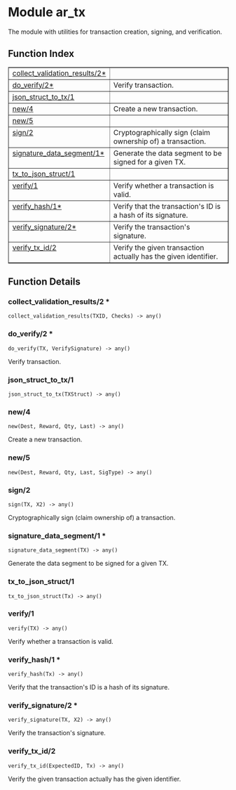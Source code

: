 

# Module ar_tx #

The module with utilities for transaction creation, signing, and verification.

<a name="index"></a>

## Function Index ##


<table width="100%" border="1" cellspacing="0" cellpadding="2" summary="function index"><tr><td valign="top"><a href="#collect_validation_results-2">collect_validation_results/2*</a></td><td></td></tr><tr><td valign="top"><a href="#do_verify-2">do_verify/2*</a></td><td>Verify transaction.</td></tr><tr><td valign="top"><a href="#json_struct_to_tx-1">json_struct_to_tx/1</a></td><td></td></tr><tr><td valign="top"><a href="#new-4">new/4</a></td><td>Create a new transaction.</td></tr><tr><td valign="top"><a href="#new-5">new/5</a></td><td></td></tr><tr><td valign="top"><a href="#sign-2">sign/2</a></td><td>Cryptographically sign (claim ownership of) a transaction.</td></tr><tr><td valign="top"><a href="#signature_data_segment-1">signature_data_segment/1*</a></td><td>Generate the data segment to be signed for a given TX.</td></tr><tr><td valign="top"><a href="#tx_to_json_struct-1">tx_to_json_struct/1</a></td><td></td></tr><tr><td valign="top"><a href="#verify-1">verify/1</a></td><td>Verify whether a transaction is valid.</td></tr><tr><td valign="top"><a href="#verify_hash-1">verify_hash/1*</a></td><td>Verify that the transaction's ID is a hash of its signature.</td></tr><tr><td valign="top"><a href="#verify_signature-2">verify_signature/2*</a></td><td>Verify the transaction's signature.</td></tr><tr><td valign="top"><a href="#verify_tx_id-2">verify_tx_id/2</a></td><td>Verify the given transaction actually has the given identifier.</td></tr></table>


<a name="functions"></a>

## Function Details ##

<a name="collect_validation_results-2"></a>

### collect_validation_results/2 * ###

`collect_validation_results(TXID, Checks) -> any()`

<a name="do_verify-2"></a>

### do_verify/2 * ###

`do_verify(TX, VerifySignature) -> any()`

Verify transaction.

<a name="json_struct_to_tx-1"></a>

### json_struct_to_tx/1 ###

`json_struct_to_tx(TXStruct) -> any()`

<a name="new-4"></a>

### new/4 ###

`new(Dest, Reward, Qty, Last) -> any()`

Create a new transaction.

<a name="new-5"></a>

### new/5 ###

`new(Dest, Reward, Qty, Last, SigType) -> any()`

<a name="sign-2"></a>

### sign/2 ###

`sign(TX, X2) -> any()`

Cryptographically sign (claim ownership of) a transaction.

<a name="signature_data_segment-1"></a>

### signature_data_segment/1 * ###

`signature_data_segment(TX) -> any()`

Generate the data segment to be signed for a given TX.

<a name="tx_to_json_struct-1"></a>

### tx_to_json_struct/1 ###

`tx_to_json_struct(Tx) -> any()`

<a name="verify-1"></a>

### verify/1 ###

`verify(TX) -> any()`

Verify whether a transaction is valid.

<a name="verify_hash-1"></a>

### verify_hash/1 * ###

`verify_hash(Tx) -> any()`

Verify that the transaction's ID is a hash of its signature.

<a name="verify_signature-2"></a>

### verify_signature/2 * ###

`verify_signature(TX, X2) -> any()`

Verify the transaction's signature.

<a name="verify_tx_id-2"></a>

### verify_tx_id/2 ###

`verify_tx_id(ExpectedID, Tx) -> any()`

Verify the given transaction actually has the given identifier.

